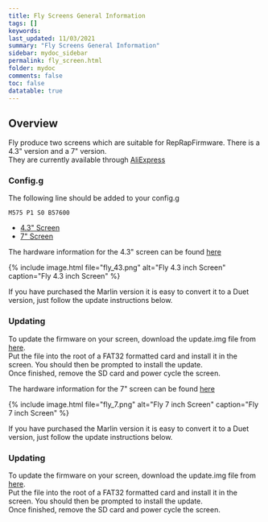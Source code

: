 ```yaml
---
title: Fly Screens General Information
tags: []
keywords: 
last_updated: 11/03/2021
summary: "Fly Screens General Information"
sidebar: mydoc_sidebar
permalink: fly_screen.html
folder: mydoc
comments: false
toc: false
datatable: true
---
```


## Overview

Fly produce two screens which are suitable for RepRapFirmware. There is a 4.3" version and a 7" version.  
They are currently available through [AliExpress](https://s.click.aliexpress.com/e/_DFFjDVR)

### Config.g

The following line should be added to your config.g

```
M575 P1 S0 B57600
```  

<ul id="profileTabs" class="nav nav-tabs">
    <li class="active"><a class="noCrossRef" href="#43" data-toggle="tab">4.3" Screen</a></li>
    <li><a class="noCrossRef" href="#7" data-toggle="tab">7" Screen</a></li>
</ul>
  <div class="tab-content">
<div role="tabpanel" class="tab-pane active" id="43" markdown="1">

The hardware information for the 4.3" screen can be found [here](https://github.com/FLYmaker/FLY-Screen/tree/master/Size%20drawing)

{% include image.html file="fly_43.png" alt="Fly 4.3 inch Screen" caption="Fly 4.3 inch Screen" %}

If you have purchased the Marlin version it is easy to convert it to a Duet version, just follow the update instructions below.

### Updating

To update the firmware on your screen, download the update.img file from [here](https://github.com/FLYmaker/FLY-Screen-RepRap/releases).  
Put the file into the root of a FAT32 formatted card and install it in the screen. You should then be prompted to install the update.  
Once finished, remove the SD card and power cycle the screen.  

</div>

<div role="tabpanel" class="tab-pane" id="7" markdown="1">

The hardware information for the 7" screen can be found [here](https://github.com/FLYmaker/FLY-Screen/tree/master/Size%20drawing)

{% include image.html file="fly_7.png" alt="Fly 7 inch Screen" caption="Fly 7 inch Screen" %}

If you have purchased the Marlin version it is easy to convert it to a Duet version, just follow the update instructions below.

### Updating

To update the firmware on your screen, download the update.img file from [here](https://github.com/FLYmaker/FLY-Screen-RepRap/releases).  
Put the file into the root of a FAT32 formatted card and install it in the screen. You should then be prompted to install the update.  
Once finished, remove the SD card and power cycle the screen.  

</div>

</div>